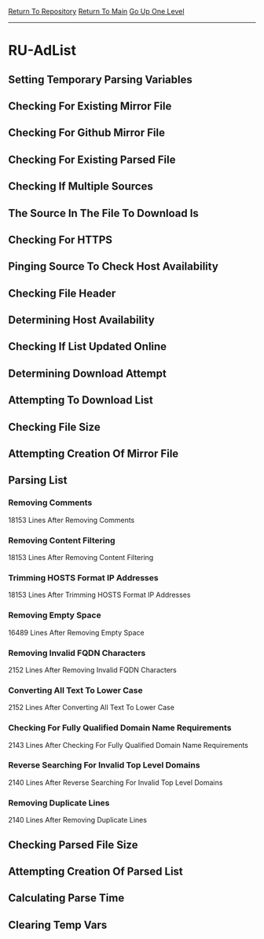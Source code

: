 [Return To Repository](https://github.com/deathbybandaid/piholeparser/)
[Return To Main](https://github.com/deathbybandaid/piholeparser/blob/master/RecentRunLogs/Mainlog.md)
[Go Up One Level](https://github.com/deathbybandaid/piholeparser/blob/master/RecentRunLogs/TopLevelScripts/30-Processing-Blacklists.md)
____________________________________
# RU-AdList
## Setting Temporary Parsing Variables
## Checking For Existing Mirror File
## Checking For Github Mirror File
## Checking For Existing Parsed File
## Checking If Multiple Sources
## The Source In The File To Download Is
## Checking For HTTPS
## Pinging Source To Check Host Availability
## Checking File Header
## Determining Host Availability
## Checking If List Updated Online
## Determining Download Attempt
## Attempting To Download List
## Checking File Size
## Attempting Creation Of Mirror File
## Parsing List
### Removing Comments
18153 Lines After Removing Comments
### Removing Content Filtering
18153 Lines After Removing Content Filtering
### Trimming HOSTS Format IP Addresses
18153 Lines After Trimming HOSTS Format IP Addresses
### Removing Empty Space
16489 Lines After Removing Empty Space
### Removing Invalid FQDN Characters
2152 Lines After Removing Invalid FQDN Characters
### Converting All Text To Lower Case
2152 Lines After Converting All Text To Lower Case
### Checking For Fully Qualified Domain Name Requirements
2143 Lines After Checking For Fully Qualified Domain Name Requirements
### Reverse Searching For Invalid Top Level Domains
2140 Lines After Reverse Searching For Invalid Top Level Domains
### Removing Duplicate Lines
2140 Lines After Removing Duplicate Lines
## Checking Parsed File Size
## Attempting Creation Of Parsed List
## Calculating Parse Time
## Clearing Temp Vars
